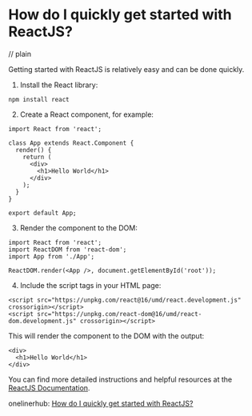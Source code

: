 # How do I quickly get started with ReactJS?
// plain

Getting started with ReactJS is relatively easy and can be done quickly.

1. Install the React library:

```
npm install react
```

2. Create a React component, for example:

```
import React from 'react';

class App extends React.Component {
  render() {
    return (
      <div>
        <h1>Hello World</h1>
      </div>
    );
  }
}

export default App;
```

3. Render the component to the DOM:

```
import React from 'react';
import ReactDOM from 'react-dom';
import App from './App';

ReactDOM.render(<App />, document.getElementById('root'));
```

4. Include the script tags in your HTML page:

```
<script src="https://unpkg.com/react@16/umd/react.development.js" crossorigin></script>
<script src="https://unpkg.com/react-dom@16/umd/react-dom.development.js" crossorigin></script>
```

This will render the component to the DOM with the output:

```
<div>
  <h1>Hello World</h1>
</div>
```

You can find more detailed instructions and helpful resources at the [ReactJS Documentation](https://reactjs.org/docs/getting-started.html).

onelinerhub: [How do I quickly get started with ReactJS?](https://onelinerhub.com/reactjs/how-do-i-quickly-get-started-with-reactjs)